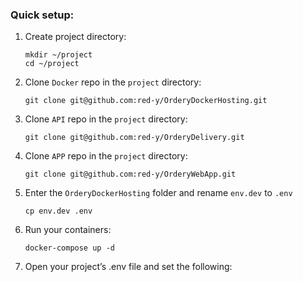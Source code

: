 ### Quick setup:

1. Create project directory:
    ```$bash
    mkdir ~/project
    cd ~/project
    ``` 
    
2. Clone `Docker` repo in the `project` directory:
    ```$bash
    git clone git@github.com:red-y/OrderyDockerHosting.git
    ```

3. Clone `API` repo in the `project` directory:
    ```$bash
    git clone git@github.com:red-y/OrderyDelivery.git
    ```
    
4. Clone `APP` repo in the `project` directory:
    ```$bash
    git clone git@github.com:red-y/OrderyWebApp.git
    ```
    
5. Enter the `OrderyDockerHosting` folder and rename `env.dev` to `.env`
    ```$bash
    cp env.dev .env
    ```
    
6. Run your containers:
    ```$bash
    docker-compose up -d
    ```
7. Open your project’s .env file and set the following:

